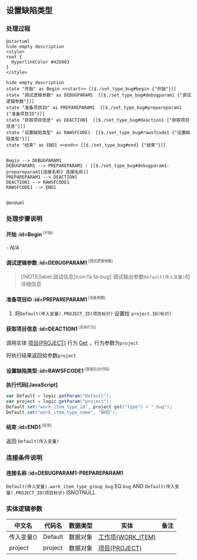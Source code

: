 ## 设置缺陷类型 <!-- {docsify-ignore-all} -->

   

### 处理过程

```plantuml
@startuml
hide empty description
<style>
root {
  HyperlinkColor #42b983
}
</style>

hide empty description
state "开始" as Begin <<start>> [[$./set_type_bug#begin {"开始"}]]
state "调试逻辑参数" as DEBUGPARAM1  [[$./set_type_bug#debugparam1 {"调试逻辑参数"}]]
state "准备项目ID" as PREPAREPARAM1  [[$./set_type_bug#prepareparam1 {"准备项目ID"}]]
state "获取项目信息" as DEACTION1  [[$./set_type_bug#deaction1 {"获取项目信息"}]]
state "设置缺陷类型" as RAWSFCODE1  [[$./set_type_bug#rawsfcode1 {"设置缺陷类型"}]]
state "结束" as END1 <<end>> [[$./set_type_bug#end1 {"结束"}]]


Begin --> DEBUGPARAM1
DEBUGPARAM1 --> PREPAREPARAM1 : [[$./set_type_bug#debugparam1-prepareparam1{连接名称} 连接名称]]
PREPAREPARAM1 --> DEACTION1
DEACTION1 --> RAWSFCODE1
RAWSFCODE1 --> END1


@enduml
```


### 处理步骤说明

#### 开始 :id=Begin<sup class="footnote-symbol"> <font color=gray size=1>[开始]</font></sup>



*- N/A*
#### 调试逻辑参数 :id=DEBUGPARAM1<sup class="footnote-symbol"> <font color=gray size=1>[调试逻辑参数]</font></sup>



> [!NOTE|label:调试信息|icon:fa fa-bug]
> 调试输出参数`Default(传入变量)`的详细信息


#### 准备项目ID :id=PREPAREPARAM1<sup class="footnote-symbol"> <font color=gray size=1>[准备参数]</font></sup>



1. 将`Default(传入变量).PROJECT_ID(项目标识)` 设置给  `project.ID(标识)`

#### 获取项目信息 :id=DEACTION1<sup class="footnote-symbol"> <font color=gray size=1>[实体行为]</font></sup>



调用实体 [项目(PROJECT)](module/ProjMgmt/Project.md) 行为 [Get](module/ProjMgmt/Project#行为) ，行为参数为`project`

将执行结果返回给参数`project`

#### 设置缺陷类型 :id=RAWSFCODE1<sup class="footnote-symbol"> <font color=gray size=1>[直接后台代码]</font></sup>



<p class="panel-title"><b>执行代码[JavaScript]</b></p>

```groovy
var Default = logic.getParam("Default");
var project = logic.getParam("project");
Default.set("work_item_type_id", project.get("type") + "_bug");
Default.set("work_item_type_name", "缺陷");

```

#### 结束 :id=END1<sup class="footnote-symbol"> <font color=gray size=1>[结束]</font></sup>



返回 `Default(传入变量)`


### 连接条件说明
#### 连接名称 :id=DEBUGPARAM1-PREPAREPARAM1

`Default(传入变量).work_item_type_group_bug` EQ `bug` AND `Default(传入变量).PROJECT_ID(项目标识)` ISNOTNULL


### 实体逻辑参数

|    中文名   |    代码名    |  数据类型    |  实体   |备注 |
| --------| --------| -------- | -------- | --------   |
|传入变量(<i class="fa fa-check"/></i>)|Default|数据对象|[工作项(WORK_ITEM)](module/ProjMgmt/Work_item.md)||
|project|project|数据对象|[项目(PROJECT)](module/ProjMgmt/Project.md)||
